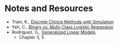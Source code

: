 # Notes and Resources

- Train, K., [Discrete Choice Methods with Simulation](https://eml.berkeley.edu/books/choice2.html)
- Yeh, C., [Binary vs. Multi-Class Logistic Regression](https://chrisyeh96.github.io/2018/06/11/logistic-regression.html)
- Rodríguez, G., [Generalized Linear Models](https://data.princeton.edu/wws509/notes)
    - Chapter 3, 5
